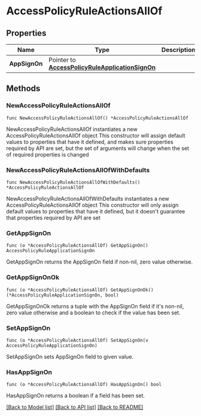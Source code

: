 # AccessPolicyRuleActionsAllOf

## Properties

Name | Type | Description | Notes
------------ | ------------- | ------------- | -------------
**AppSignOn** | Pointer to [**AccessPolicyRuleApplicationSignOn**](AccessPolicyRuleApplicationSignOn.md) |  | [optional] 

## Methods

### NewAccessPolicyRuleActionsAllOf

`func NewAccessPolicyRuleActionsAllOf() *AccessPolicyRuleActionsAllOf`

NewAccessPolicyRuleActionsAllOf instantiates a new AccessPolicyRuleActionsAllOf object
This constructor will assign default values to properties that have it defined,
and makes sure properties required by API are set, but the set of arguments
will change when the set of required properties is changed

### NewAccessPolicyRuleActionsAllOfWithDefaults

`func NewAccessPolicyRuleActionsAllOfWithDefaults() *AccessPolicyRuleActionsAllOf`

NewAccessPolicyRuleActionsAllOfWithDefaults instantiates a new AccessPolicyRuleActionsAllOf object
This constructor will only assign default values to properties that have it defined,
but it doesn't guarantee that properties required by API are set

### GetAppSignOn

`func (o *AccessPolicyRuleActionsAllOf) GetAppSignOn() AccessPolicyRuleApplicationSignOn`

GetAppSignOn returns the AppSignOn field if non-nil, zero value otherwise.

### GetAppSignOnOk

`func (o *AccessPolicyRuleActionsAllOf) GetAppSignOnOk() (*AccessPolicyRuleApplicationSignOn, bool)`

GetAppSignOnOk returns a tuple with the AppSignOn field if it's non-nil, zero value otherwise
and a boolean to check if the value has been set.

### SetAppSignOn

`func (o *AccessPolicyRuleActionsAllOf) SetAppSignOn(v AccessPolicyRuleApplicationSignOn)`

SetAppSignOn sets AppSignOn field to given value.

### HasAppSignOn

`func (o *AccessPolicyRuleActionsAllOf) HasAppSignOn() bool`

HasAppSignOn returns a boolean if a field has been set.


[[Back to Model list]](../README.md#documentation-for-models) [[Back to API list]](../README.md#documentation-for-api-endpoints) [[Back to README]](../README.md)


